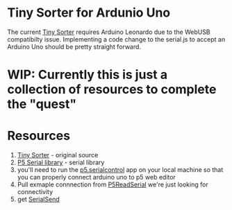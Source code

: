 # Tiny Sorter for Ardunio Uno
The current [Tiny Sorter](https://experiments.withgoogle.com/tiny-sorter/view) requires Arduino Leonardo due to the WebUSB compatibilty issue. 
Implementing a code change to the serial.js to accept an Arduino Uno should be pretty straight forward.

# WIP: Currently this is just a collection of resources to complete the "quest"

# Resources
1) [Tiny Sorter](https://experiments.withgoogle.com/tiny-sorter/view) - original source
2) [P5 Serial library](https://github.com/p5-serial/p5.serialport) - serial library
3) you'll need to run the [p5.serialcontrol](https://github.com/p5-serial/p5.serialcontrol/releases) app on your local machine so that you can properly connect arduino uno to p5 web editor 
4) Pull exmaple connnection from [P5ReadSerial](https://github.com/ITPNYU/physcomp/tree/master/Labs/P5SerialLabs/P5ReadSerial/readSerial) we're just looking for connectivity
5) get [SerialSend](https://github.com/ITPNYU/physcomp/tree/master/Labs/P5SerialLabs/P5SendSerial)

